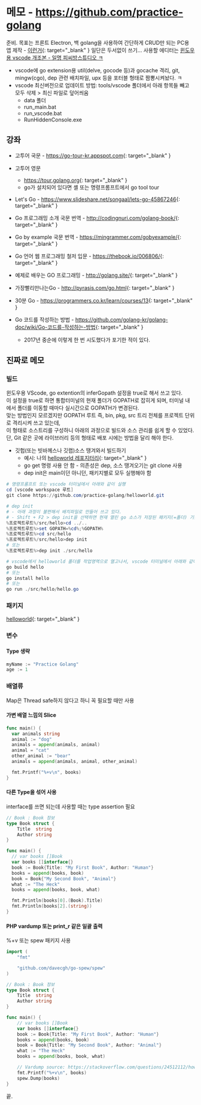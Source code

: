 # 메모 - https://github.com/practice-golang
준비.
목표는 프론트 Electron, 백 golang을 사용하여 간단하게 CRUD만 되는 PC용 앱 제작 - [이런거](http://www.insiderclub.org/module/go/SlimFrameworkAPI){: target="_blank" }
일단은 두서없이 쓰기... 사용할 에디터는 [윈도우용 vscode 개조본 - 일명 피씨방스튜디오 ㅋ](https://www.dropbox.com/s/m05ikbkrtnx5pua/pcbangstudio_go.zip?dl=1)
* vscode에 go extension용 util(delve, gocode 등)과 gocache 격리, git, mingw(cgo), dep 관련 배치파일, upx 등을 포터블 형태로 짬뽕시켜놨다. ㅋ
* vscode 최신버전으로 업데이트 방법: tools/vscode 폴더에서 아래 항목들 빼고 모두 삭제 > 최신 파일로 덮어씌움
  * data 폴더
  * run_main.bat
  * run_vscode.bat
  * RunHiddenConsole.exe

## 강좌
* 고투어 국문 - <https://go-tour-kr.appspot.com>{: target="_blank" }
* 고투어 영문
  * <https://tour.golang.org>{: target="_blank" }
  * go가 설치되어 있다면 셸 또는 명령프롬프트에서 go tool tour

* Let's Go - <https://www.slideshare.net/songaal/lets-go-45867246>{: target="_blank" }
* Go 프로그래밍 소개 국문 번역 - <http://codingnuri.com/golang-book/>{: target="_blank" }
* Go by example 국문 번역 - <https://mingrammer.com/gobyexample/>{: target="_blank" }
* Go 언어 웹 프로그래밍 철저 입문 - <https://thebook.io/006806/>{: target="_blank" }
* 예제로 배우는 GO 프로그래밍 - <http://golang.site/>{: target="_blank" }
* 가장빨리만나는Go - <http://pyrasis.com/go.html>{: target="_blank" }
* 30분 Go - <https://programmers.co.kr/learn/courses/13>{: target="_blank" }  
  
* Go 코드를 작성하는 방법 - <https://github.com/golang-kr/golang-doc/wiki/Go-코드를-작성하는-방법>{: target="_blank" }
  * 2017년 중순에 이렇게 한 번 시도했다가 포기한 적이 있다.

## 진짜로 메모
### 빌드
윈도우용 VScode, go extention의 inferGopath 설정을 true로 해서 쓰고 있다.  
이 설정을 true로 하면 통합터미널의 현재 폴더가 GOPATH로 잡히게 되며, 터미널 내에서 폴더를 이동할 때마다 실시간으로 GOPATH가 변경된다.  
맞는 방법인지 모르겠지만 GOPATH 루트 즉, bin, pkg, src 트리 전체를 프로젝트 단위로 격리시켜 쓰고 있는데,  
이 형태로 소스트리를 구성하니 아래의 과정으로 빌드와 소스 관리를 쉽게 할 수 있었다.  
단, Git 같은 곳에 라이브러리 등의 형태로 배포 시에는 방법을 달리 해야 한다.
* 깃헙(또는 빗바께스나 깃랩)소스 땡겨와서 빌드하기
  * 예시: 나의 [helloworld 레포지터리](https://github.com/practice-golang/helloworld){: target="_blank" }
  * go get 명령 사용 안 함 - 의존성은 dep, 소스 땡겨오기는 git clone 사용
  * dep init은 main이던 아니던, 패키지별로 모두 실행해야 함  

```powershell
# 명령프롬프트 또는 vscode 터미널에서 아래와 같이 실행
cd [vscode workspace 루트]
git clone https://github.com/practice-golang/helloworld.git

# dep init
# - 아래 과정이 불편해서 배치파일로 만들어 쓰고 있다.
# - Shift + F2 > dep init을 선택하면 현재 열린 go 소스가 저장된 패키지(=폴더) 기준으로 의존 패키지를 다운로드해준다.
%프로젝트루트%/src/hello>cd ../..
%프로젝트루트%>set GOPATH=%cd%;%GOPATH%
%프로젝트루트%>cd src/hello
%프로젝트루트%/src/hello>dep init
# 또는
%프로젝트루트%>dep init ./src/hello

# vscode에서 helloworld 폴더를 작업영역으로 열고나서, vscode 터미널에서 아래와 같이 실행
go build hello
# 또는
go install hello
# 또는
go run ./src/hello/hello.go
```

### 패키지
[helloworld](https://github.com/practice-golang/helloworld){: target="_blank" }

### 변수
#### Type 생략
```go
myName := "Practice Golang"
age := 1
```

### 배열류
Map은 Thread safe하지 않다고 하니 꼭 필요할 때만 사용
#### 가변 배열 느낌의 Slice
```go
func main() {
  var animals string
  animal := "dog"
  animals = append(animals, animal)
  animal = "cat"
  other_animal := "bear"
  animals = append(animals, animal, other_animal)

  fmt.Printf("%+v\n", books)
}
```

#### 다른 Type을 섞어 사용
interface를 쓰면 되는데 사용할 때는 type assertion 필요
```go
// Book : Book 정보
type Book struct {
	Title  string
	Author string
}

func main() {
  // var books []Book
  var books []interface{}
  book := Book{Title: "My First Book", Author: "Human"}
  books = append(books, book)
  book = Book{"My Second Book", "Animal"}
  what := "The Heck"
  books = append(books, book, what)

  fmt.Println(books[0].(Book).Title)
  fmt.Println(books[2].(string))
}
```

#### PHP vardump 또는 print_r 같은 일괄 출력
%+v 또는 spew 패키지 사용

```go
import (
	"fmt"

	"github.com/davecgh/go-spew/spew"
)

// Book : Book 정보
type Book struct {
	Title  string
	Author string
}

func main() {
	// var books []Book
	var books []interface{}
	book := Book{Title: "My First Book", Author: "Human"}
	books = append(books, book)
	book = Book{Title: "My Second Book", Author: "Animal"}
	what := "The Heck"
	books = append(books, book, what)

	// Vardump source: https://stackoverflow.com/questions/24512112/how-to-print-struct-variables-in-console
	fmt.Printf("%+v\n", books)
	spew.Dump(books)
}
```

끝.
